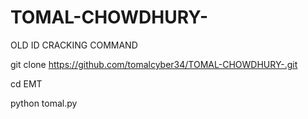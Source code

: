 # TOMAL-CHOWDHURY-



OLD ID CRACKING COMMAND 

git clone https://github.com/tomalcyber34/TOMAL-CHOWDHURY-.git

cd EMT

python tomal.py
